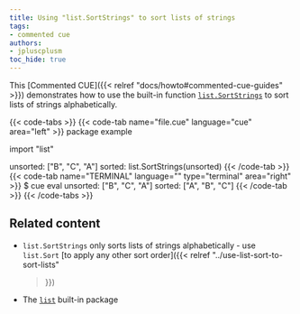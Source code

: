 ```yaml
---
title: Using "list.SortStrings" to sort lists of strings
tags:
- commented cue
authors:
- jpluscplusm
toc_hide: true
---
```


This [Commented CUE]({{< relref "docs/howto#commented-cue-guides" >}})
demonstrates how to use the built-in function
[`list.SortStrings`](https://pkg.go.dev/cuelang.org/go/pkg/list#SortStrings)
to sort lists of strings alphabetically.

{{< code-tabs >}}
{{< code-tab name="file.cue" language="cue"  area="left" >}}
package example

import "list"

unsorted: ["B", "C", "A"]
sorted: list.SortStrings(unsorted)
{{< /code-tab >}}
{{< code-tab name="TERMINAL" language="" type="terminal" area="right" >}}
$ cue eval
unsorted: ["B", "C", "A"]
sorted: ["A", "B", "C"]
{{< /code-tab >}}
{{< /code-tabs >}}

## Related content

- `list.SortStrings` only sorts lists of strings alphabetically - use
  `list.Sort`
  [to apply any other sort order]({{< relref
    "../use-list-sort-to-sort-lists"
  >}})
- The [`list`](https://pkg.go.dev/cuelang.org/go/pkg/list) built-in package

